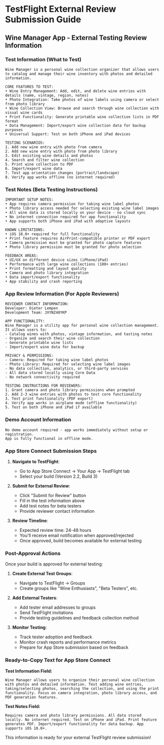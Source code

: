 # TestFlight External Review Submission Guide

## Wine Manager App - External Testing Review Information

### Test Information (What to Test)
```
Wine Manager is a personal wine collection organizer that allows users to catalog and manage their wine inventory with photos and detailed information.

CORE FEATURES TO TEST:
• Wine Entry Management: Add, edit, and delete wine entries with details (name, vintage, region, notes)
• Photo Integration: Take photos of wine labels using camera or select from photo library
• Wine Collection View: Browse and search through wine collection with visual wine cards
• Print Functionality: Generate printable wine collection lists in PDF format
• Data Management: Import/export wine collection data for backup purposes
• Universal Support: Test on both iPhone and iPad devices

TESTING SCENARIOS:
1. Add new wine entry with photo from camera
2. Add new wine entry with photo from photo library
3. Edit existing wine details and photos
4. Search and filter wine collection
5. Print wine collection to PDF
6. Import/export wine data
7. Test app orientation changes (portrait/landscape)
8. Verify app works offline (no internet required)
```

### Test Notes (Beta Testing Instructions)
```
IMPORTANT SETUP NOTES:
• App requires camera permission for taking wine label photos
• Photo library access needed for selecting existing wine label images
• All wine data is stored locally on your device - no cloud sync
• No internet connection required for app functionality
• App supports both iPhone and iPad with adaptive layouts

KNOWN LIMITATIONS:
• iOS 18.0+ required for full functionality
• Print feature requires AirPrint-compatible printer or PDF export
• Camera permission must be granted for photo capture features
• Photo library permission must be granted for photo selection

FEEDBACK AREAS:
• UI/UX on different device sizes (iPhone/iPad)
• Performance with large wine collections (100+ entries)
• Print formatting and layout quality
• Camera and photo library integration
• Data import/export functionality
• App stability and crash reporting
```

### App Review Information (For Apple Reviewers)
```
REVIEWER CONTACT INFORMATION:
Developer: Dieter Lempen
Development Team: JXYNZ48YKP

APP FUNCTIONALITY:
Wine Manager is a utility app for personal wine collection management. It allows users to:
- Catalog wines with photos, vintage information, and tasting notes
- Organize and search their wine collection
- Generate printable wine lists
- Import/export wine data for backup

PRIVACY & PERMISSIONS:
- Camera: Required for taking wine label photos
- Photo Library: Required for selecting wine label images
- No data collection, analytics, or third-party services
- All data stored locally using Core Data
- No network connectivity required

TESTING INSTRUCTIONS FOR REVIEWERS:
1. Grant camera and photo library permissions when prompted
2. Add 2-3 wine entries with photos to test core functionality
3. Test print functionality (PDF export)
4. Verify app works in airplane mode (offline functionality)
5. Test on both iPhone and iPad if available
```

### Demo Account Information
```
No demo account required - app works immediately without setup or registration.
App is fully functional in offline mode.
```

### App Store Connect Submission Steps

1. **Navigate to TestFlight**:
   - Go to App Store Connect → Your App → TestFlight tab
   - Select your build (Version 2.2, Build 3)

2. **Submit for External Review**:
   - Click "Submit for Review" button
   - Fill in the test information above
   - Add test notes for beta testers
   - Provide reviewer contact information

3. **Review Timeline**:
   - Expected review time: 24-48 hours
   - You'll receive email notification when approved/rejected
   - Once approved, build becomes available for external testing

### Post-Approval Actions

Once your build is approved for external testing:

1. **Create External Test Groups**:
   - Navigate to TestFlight → Groups
   - Create groups like "Wine Enthusiasts", "Beta Testers", etc.

2. **Add External Testers**:
   - Add tester email addresses to groups
   - Send TestFlight invitations
   - Provide testing guidelines and feedback collection method

3. **Monitor Testing**:
   - Track tester adoption and feedback
   - Monitor crash reports and performance metrics
   - Prepare for App Store submission based on feedback

### Ready-to-Copy Text for App Store Connect

**Test Information Field:**
```
Wine Manager allows users to organize their personal wine collection with photos and detailed information. Test adding wine entries, taking/selecting photos, searching the collection, and using the print functionality. Focus on camera integration, photo library access, and PDF generation features.
```

**Test Notes Field:**
```
Requires camera and photo library permissions. All data stored locally. No internet required. Test on iPhone and iPad. Print feature generates PDF. Import/export functionality for data backup. App supports iOS 18.0+.
```

This information is ready for your external TestFlight review submission!
